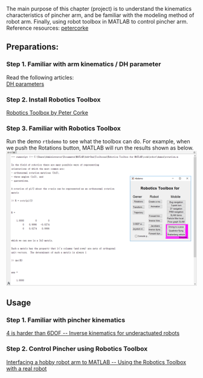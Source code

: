 The main purpose of this chapter (project) is to understand the kinematics characteristics of pincher arm, and be familiar with the modeling method of robot arm. Finally, using robot toolbox in MATLAB to control pincher arm.   
Reference resources: [petercorke](http://petercorke.com/wordpress/resources)


## Preparations:
### Step 1. Familiar with arm kinematics / DH parameter   
Read the following articles:   
[DH parameters](http://petercorke.com/wordpress/?ddownload=545)   
   

### Step 2. Install Robotics Toolbox
[Robotics Toolbox by Peter Corke](http://petercorke.com/wordpress/toolboxes/robotics-toolbox)    

### Step 3. Familiar with Robotics Toolbox
Run the demo `rtbdemo` to see what the toolbox can do. For example, when we push the Rotations button, MATLAB will run the results shown as below.
![avatar](figures/rtbdemo.PNG)   

## Usage
### Step 1. Familiar with pincher kinematics
[4 is harder than 6DOF -- Inverse kinematics for underactuated robots](http://petercorke.com/wordpress/?ddownload=546)   
### Step 2. Control Pincher using Robotics Toolbox
[Interfacing a hobby robot arm to MATLAB -- Using the Robotics Toolbox with a real robot](http://petercorke.com/wordpress/?ddownload=547)   


